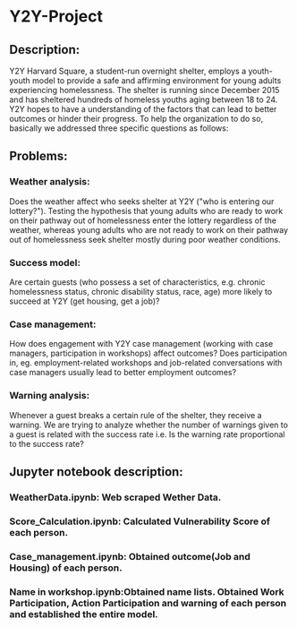 # Y2Y-Project

## Description:
Y2Y Harvard Square, a student-run overnight shelter, employs a youth-youth model to provide a safe and affirming environment for young adults experiencing homelessness. The shelter is running since December 2015 and has sheltered hundreds of homeless youths aging between 18 to 24. Y2Y hopes to have a understanding of the factors that can lead to better outcomes or hinder their progress. To help the organization to do so, basically we addressed three specific questions as follows: 

## Problems:
### Weather analysis: 
Does the weather affect who seeks shelter at Y2Y ("who is entering our lottery?"). Testing the hypothesis that young adults who are ready to work on their pathway out of homelessness enter the lottery regardless of the weather, whereas young adults who are not ready to work on their pathway out of homelessness seek shelter mostly during poor weather conditions.

### Success model: 
Are certain guests (who possess a set of characteristics, e.g. chronic homelessness status, chronic disability status, race, age) more likely to succeed at Y2Y (get housing, get a job)? 

### Case management: 
How does engagement with Y2Y case management (working with case managers, participation in workshops) affect outcomes? Does participation in, eg. employment-related workshops and job-related conversations with case managers usually lead to better employment outcomes?

### Warning analysis: 
Whenever a guest breaks a certain rule of the shelter, they receive a warning. We are trying to analyze whether the number of warnings given to a guest is related with the success rate i.e. Is the warning rate proportional to the success rate?

## Jupyter notebook description:

### WeatherData.ipynb: Web scraped Wether Data.
### Score_Calculation.ipynb: Calculated Vulnerability Score of each person. 
### Case_management.ipynb: Obtained outcome(Job and Housing) of each person.
### Name in workshop.ipynb:Obtained name lists. Obtained Work Participation, Action Participation and warning of each person and established the entire model.
